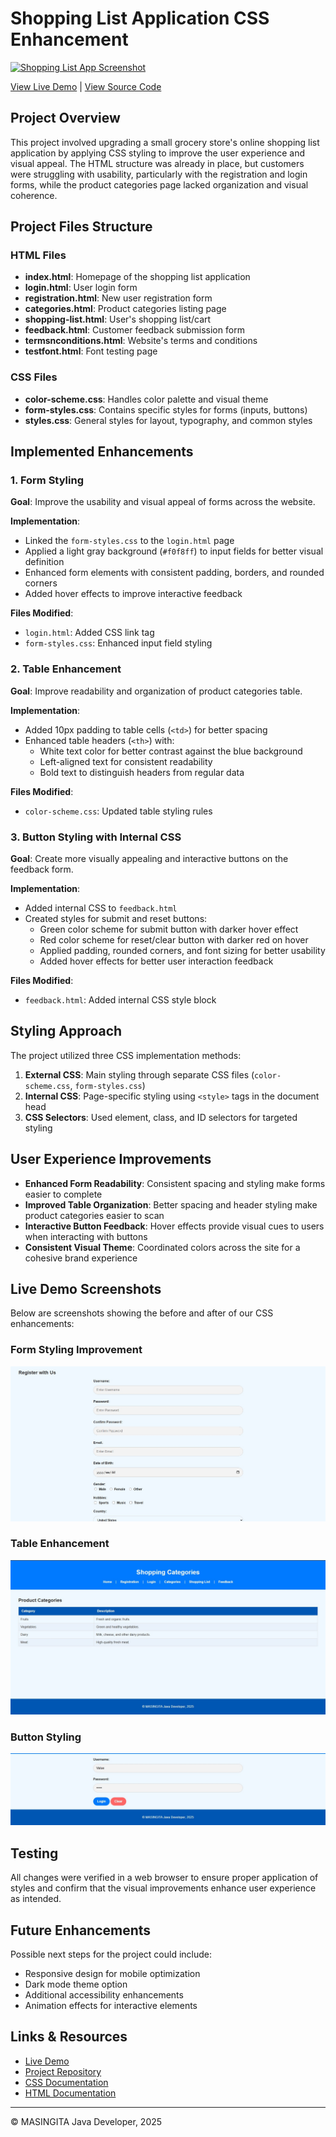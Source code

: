 # Shopping List Application CSS Enhancement

[![Shopping List App Screenshot](https://example.com/screenshots/shopping-app-preview.png)](/Home.jpg)

[View Live Demo](https://tinyu01.github.io/fullstack_web_dev_lab_03/) | [View Source Code](https://github.com/Tinyu01/fullstack_web_dev_lab_03)

## Project Overview
This project involved upgrading a small grocery store's online shopping list application by applying CSS styling to improve the user experience and visual appeal. The HTML structure was already in place, but customers were struggling with usability, particularly with the registration and login forms, while the product categories page lacked organization and visual coherence.

## Project Files Structure

### HTML Files
- **index.html**: Homepage of the shopping list application
- **login.html**: User login form
- **registration.html**: New user registration form
- **categories.html**: Product categories listing page
- **shopping-list.html**: User's shopping list/cart
- **feedback.html**: Customer feedback submission form
- **termsnconditions.html**: Website's terms and conditions
- **testfont.html**: Font testing page

### CSS Files
- **color-scheme.css**: Handles color palette and visual theme
- **form-styles.css**: Contains specific styles for forms (inputs, buttons)
- **styles.css**: General styles for layout, typography, and common styles

## Implemented Enhancements

### 1. Form Styling
**Goal**: Improve the usability and visual appeal of forms across the website.

**Implementation**:
- Linked the `form-styles.css` to the `login.html` page
- Applied a light gray background (`#f0f8ff`) to input fields for better visual definition
- Enhanced form elements with consistent padding, borders, and rounded corners
- Added hover effects to improve interactive feedback

**Files Modified**:
- `login.html`: Added CSS link tag
- `form-styles.css`: Enhanced input field styling

### 2. Table Enhancement
**Goal**: Improve readability and organization of product categories table.

**Implementation**:
- Added 10px padding to table cells (`<td>`) for better spacing
- Enhanced table headers (`<th>`) with:
  - White text color for better contrast against the blue background
  - Left-aligned text for consistent readability
  - Bold text to distinguish headers from regular data

**Files Modified**:
- `color-scheme.css`: Updated table styling rules

### 3. Button Styling with Internal CSS
**Goal**: Create more visually appealing and interactive buttons on the feedback form.

**Implementation**:
- Added internal CSS to `feedback.html`
- Created styles for submit and reset buttons:
  - Green color scheme for submit button with darker hover effect
  - Red color scheme for reset/clear button with darker red on hover
  - Applied padding, rounded corners, and font sizing for better usability
  - Added hover effects for better user interaction feedback

**Files Modified**:
- `feedback.html`: Added internal CSS style block

## Styling Approach

The project utilized three CSS implementation methods:
1. **External CSS**: Main styling through separate CSS files (`color-scheme.css`, `form-styles.css`)
2. **Internal CSS**: Page-specific styling using `<style>` tags in the document head
3. **CSS Selectors**: Used element, class, and ID selectors for targeted styling

## User Experience Improvements

- **Enhanced Form Readability**: Consistent spacing and styling make forms easier to complete
- **Improved Table Organization**: Better spacing and header styling make product categories easier to scan
- **Interactive Button Feedback**: Hover effects provide visual cues to users when interacting with buttons
- **Consistent Visual Theme**: Coordinated colors across the site for a cohesive brand experience

## Live Demo Screenshots

Below are screenshots showing the before and after of our CSS enhancements:

### Form Styling Improvement
![Form Styling Before and After](/Form.jpg)

### Table Enhancement
![Table Styling Before and After](/Table.jpg)

### Button Styling
![Button Styling Before and After](/Button.jpg)

## Testing
All changes were verified in a web browser to ensure proper application of styles and confirm that the visual improvements enhance user experience as intended.

## Future Enhancements
Possible next steps for the project could include:
- Responsive design for mobile optimization
- Dark mode theme option
- Additional accessibility enhancements
- Animation effects for interactive elements

## Links & Resources

- [Live Demo](https://tinyu01.github.io/fullstack_web_dev_lab_03/)
- [Project Repository](https://github.com/Tinyu01/fullstack_web_dev_lab_03)
- [CSS Documentation](https://developer.mozilla.org/en-US/docs/Web/CSS)
- [HTML Documentation](https://developer.mozilla.org/en-US/docs/Web/HTML)

---

© MASINGITA Java Developer, 2025